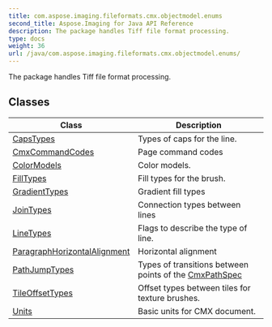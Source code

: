 ```yaml
---
title: com.aspose.imaging.fileformats.cmx.objectmodel.enums
second_title: Aspose.Imaging for Java API Reference
description: The package handles Tiff file format processing.
type: docs
weight: 36
url: /java/com.aspose.imaging.fileformats.cmx.objectmodel.enums/
---
```


The package handles Tiff file format processing.


## Classes

| Class | Description |
| --- | --- |
| [CapsTypes](../com.aspose.imaging.fileformats.cmx.objectmodel.enums/capstypes) | Types of caps for the line. |
| [CmxCommandCodes](../com.aspose.imaging.fileformats.cmx.objectmodel.enums/cmxcommandcodes) | Page command codes |
| [ColorModels](../com.aspose.imaging.fileformats.cmx.objectmodel.enums/colormodels) | Color models. |
| [FillTypes](../com.aspose.imaging.fileformats.cmx.objectmodel.enums/filltypes) | Fill types for the brush. |
| [GradientTypes](../com.aspose.imaging.fileformats.cmx.objectmodel.enums/gradienttypes) | Gradient fill types |
| [JoinTypes](../com.aspose.imaging.fileformats.cmx.objectmodel.enums/jointypes) | Connection types between lines |
| [LineTypes](../com.aspose.imaging.fileformats.cmx.objectmodel.enums/linetypes) | Flags to describe the type of line. |
| [ParagraphHorizontalAlignment](../com.aspose.imaging.fileformats.cmx.objectmodel.enums/paragraphhorizontalalignment) | Horizontal alignment |
| [PathJumpTypes](../com.aspose.imaging.fileformats.cmx.objectmodel.enums/pathjumptypes) | Types of transitions between points of the [CmxPathSpec](../com.aspose.imaging.fileformats.cmx.objectmodel.specs/cmxpathspec) |
| [TileOffsetTypes](../com.aspose.imaging.fileformats.cmx.objectmodel.enums/tileoffsettypes) | Offset types between tiles for texture brushes. |
| [Units](../com.aspose.imaging.fileformats.cmx.objectmodel.enums/units) | Basic units for CMX document. |
